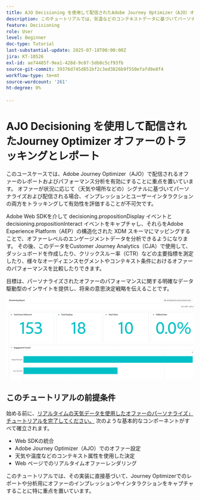 ```yaml
---
title: AJO Decisioning を使用して配信されたAdobe Journey Optimizer（AJO）オファーのトラッキングとレポート
description: このチュートリアルでは、気温などのコンテキストデータに基づいてパーソナライズされたオファーを提供する、既存のAdobe Journey Optimizer（AJO）の実装を拡張します。 インプレッションとインタラクションイベントをキャプチャし、Journey Optimizer内でレポート用にデータを準備する方法の概要を説明します。
feature: Decisioning
role: User
level: Beginner
doc-type: Tutorial
last-substantial-update: 2025-07-18T00:00:00Z
jira: KT-18526
exl-id: ae74485f-9ea1-428d-9c07-5db0c5cf93fb
source-git-commit: 39376d745d851bf2c3ed3826b9f550efafd9e8f4
workflow-type: tm+mt
source-wordcount: '261'
ht-degree: 0%

---
```


# AJO Decisioning を使用して配信されたJourney Optimizer オファーのトラッキングとレポート

このユースケースでは、Adobe Journey Optimizer（AJO）で配信されるオファーのレポートおよびパフォーマンス分析を有効にすることに重点を置いています。 オファーが状況に応じて（天気や場所などの）シグナルに基づいてパーソナライズおよび配信される場合、インプレッションとユーザーインタラクションの両方をトラッキングして有効性を評価することが不可欠です。

Adobe Web SDKを介して decisioning.propositionDisplay イベントと decisioning.propositionInteract イベントをキャプチャし、それらをAdobe Experience Platform（AEP）の構造化された XDM スキーマにマッピングすることで、オファーレベルのエンゲージメントデータを分析できるようになります。 その後、このデータをCustomer Journey Analytics（CJA）で使用して、ダッシュボードを作成したり、クリックスルー率（CTR）などの主要指標を測定したり、様々なオーディエンスセグメントやコンテキスト条件におけるオファーのパフォーマンスを比較したりできます。

目標は、パーソナライズされたオファーのパフォーマンスに関する明確なデータ駆動型のインサイトを提供し、将来の意思決定戦略を伝えることです。



![reporting-dashboard](assets/dashboard-reporting.png)


## このチュートリアルの前提条件

始める前に、[&#x200B; リアルタイムの天気データを使用したオファーのパーソナライズ」チュートリアルを完了してください。](https://experienceleague.adobe.com/ja/docs/journey-optimizer-learn/personalizing-offers-with-real-time-weather-data/introduction) 次のような基本的なコンポーネントがすべて確立されます。

- Web SDKの統合
- Adobe Journey Optimizer（AJO）でのオファー設定
- 天気や温度などのコンテキスト属性を使用した決定
- Web ページでのリアルタイムオファーレンダリング

このチュートリアルでは、その実装に直接基づいて、Journey Optimizerでのレポートや分析用にオファーのインプレッションやインタラクションをキャプチャすることに特に重点を置いています。

